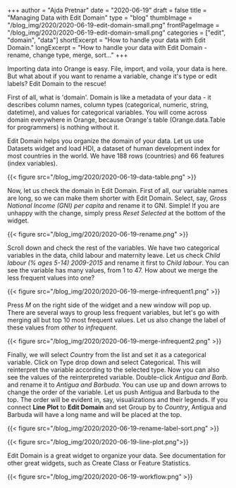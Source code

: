 +++
author = "Ajda Pretnar"
date = "2020-06-19"
draft = false
title = "Managing Data with Edit Domain"
type = "blog"
thumbImage = "/blog_img/2020/2020-06-19-edit-domain-small.png"
frontPageImage = "/blog_img/2020/2020-06-19-edit-domain-small.png"
categories = ["edit", "domain", "data"]
shortExcerpt = "How to handle your data with Edit Domain."
longExcerpt = "How to handle your data with Edit Domain - rename, change type, merge, sort..."
+++

Importing data into Orange is easy. File, import, and voila, your data is here. But what about if you want to rename a variable, change it's type or edit labels? Edit Domain to the rescue!

First of all, what is 'domain'. Domain is like a metadata of your data - it describes column names, column types (categorical, numeric, string, datetime), and values for categorical variables. You will come across domain everywhere in Orange, because Orange's table (Orange.data.Table for programmers) is nothing without it.

Edit Domain helps you organize the domain of your data. Let us use Datasets widget and load HDI, a dataset of human development index for most countries in the world. We have 188 rows (countries) and 66 features (index variables).

{{< figure src="/blog_img/2020/2020-06-19-data-table.png" >}}

Now, let us check the domain in Edit Domain. First of all, our variable names are long, so we can make them shorter with Edit Domain. Select, say, *Gross National Income (GNI) per capita* and rename it to GNI. Simple! If you are unhappy with the change, simply press *Reset Selected* at the bottom of the widget.

{{< figure src="/blog_img/2020/2020-06-19-rename.png" >}}

Scroll down and check the rest of the variables. We have two categorical variables in the data, child labour and maternity leave. Let us check *Child labour  (% ages 5-14) 2009-2015* and rename it first to *Child labour*. You can see the variable has many values, from 1 to 47. How about we merge the less frequent values into one?

{{< figure src="/blog_img/2020/2020-06-19-merge-infrequent1.png" >}}

Press *M* on the right side of the widget and a new window will pop up. There are several ways to group less frequent variables, but let's go with merging all but top 10 most frequent values. Let us also change the label of these values from *other* to *infrequent*.

{{< figure src="/blog_img/2020/2020-06-19-merge-infrequent2.png" >}}

Finally, we will select *Country* from the list and set it as a categorical variable. Click on Type drop down and select Categorical. This will reinterpret the variable according to the selected type. Now you can also see the values of the reinterpreted variable. Double-click *Antigua and Barb.* and rename it to *Antigua and Barbuda*. You can use up and down arrows to change the order of the variable. Let us push Antigua and Barbuda to the top. The order will be evident in, say, visualizations and their legends. If you connect **Line Plot** to **Edit Domain** and set Group by to *Country*, Antigua and Barbuda will have a long name and will be placed at the top.

{{< figure src="/blog_img/2020/2020-06-19-rename-label-sort.png" >}}

{{< figure src="/blog_img/2020/2020-06-19-line-plot.png">}}

Edit Domain is a great widget to organize your data. See documentation for other great widgets, such as Create Class or Feature Statistics.

{{< figure src="/blog_img/2020/2020-06-19-workflow.png" >}}
